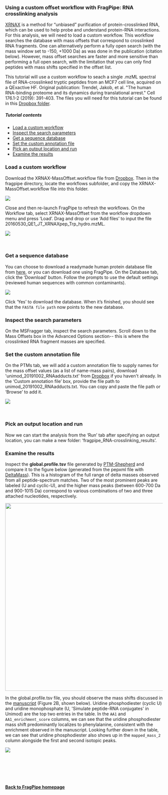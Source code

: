 ### Using a custom offset workflow with FragPipe: RNA crosslinking analysis
[XRNAX](https://www.xrnax.com/) is a method for “unbiased” purification of protein-crosslinked RNA, which can be used to help probe and understand protein-RNA interactions. For this analysis, we will need to load a custom workflow. This workflow searches the database with mass offsets that correspond to crosslinked RNA fragments. One can alternatively perform a fully open search (with the mass window set to -150, +1000 Da) as was done in the publication (citation below). However, mass offset searches are faster and more sensitive than performing a full open search, with the limitation that you can only find peptides with mass shifts specified in the offset list. 

This tutorial will use a custom workflow to seach a single .mzML spectral file of RNA-crosslinked tryptic peptides from an MCF7 cell line, acquired on a QExactive HF. Original publication: Trendel, Jakob, et al. "The human RNA-binding proteome and its dynamics during translational arrest." Cell 176.1-2 (2019): 391-403. The files you will need for this tutorial can be found in this [Dropbox folder](https://www.dropbox.com/sh/biwqa6dw3ti4bfz/AADRvn5mRxA3ple9DAC7LMvka?dl=0).

##### Tutorial contents
* [Load a custom workflow](https://fragpipe.nesvilab.org/docs/tutorial_offset.html#load-a-custom-workflow)
* [Inspect the search parameters](https://fragpipe.nesvilab.org/docs/tutorial_offset.html#inspect-the-search-parameters)
* [Get a sequence database](https://fragpipe.nesvilab.org/docs/tutorial_offset.html#get-a-sequence-database)
* [Set the custom annotation file](https://fragpipe.nesvilab.org/docs/tutorial_offset.html#set-the-custom-annotation-file)
* [Pick an output location and run](https://fragpipe.nesvilab.org/docs/tutorial_offset.html#pick-an-output-location-and-run)
* [Examine the results](https://fragpipe.nesvilab.org/docs/tutorial_offset.html#examine-the-results)



### Load a custom workflow
Download the XRNAX-MassOffset.workflow file from [Dropbox](https://www.dropbox.com/sh/biwqa6dw3ti4bfz/AADRvn5mRxA3ple9DAC7LMvka?dl=0). Then in the fragpipe directory, locate the workflows subfolder, and copy the XRNAX-MassOffset.workflow file into this folder.

![](https://raw.githubusercontent.com/Nesvilab/FragPipe/gh-pages/images/custom-offset-workflow.PNG)

Close and then re-launch FragPipe to refresh the workflows. On the Workflow tab, select XRNAX-MassOffset from the workflow dropdown menu and press ‘Load’. Drag and drop or use ‘Add files’ to input the file 20160530_QE1_JT_XRNAXpep_Trp_hydro.mzML.

![](https://raw.githubusercontent.com/Nesvilab/FragPipe/gh-pages/images/custom-offset-workflowtab.PNG)

<br>

### Get a sequence database
You can choose to download a readymade human protein database file from [here](https://www.dropbox.com/s/v8tlkwu96f3txfj/2021-05-07-decoys-reviewed-contam-UP000005640.fas?dl=0), or you can download one using FragPipe. On the Database tab, click the ‘Download’ button. Follow the prompts to use the default settings (reviewed human sequences with common contaminants).

![](https://raw.githubusercontent.com/Nesvilab/FragPipe/gh-pages/images/lfq-databaseoptions.png)

Click ‘Yes’ to download the database. When it’s finished, you should see that the `FASTA file path` now points to the new database.


### Inspect the search parameters
On the MSFragger tab, inspect the search parameters. Scroll down to the Mass Offsets box in the Advanced Options section-- this is where the crosslinked RNA fragment masses are specified.


### Set the custom annotation file
On the PTMs tab, we will add a custom annotation file to supply names for the mass offset values (as a list of name-mass pairs), download 'unimod_20191002_RNAadducts.txt' from [Dropbox](https://www.dropbox.com/sh/biwqa6dw3ti4bfz/AADRvn5mRxA3ple9DAC7LMvka?dl=0) if you haven't already. In the ‘Custom annotation file’ box, provide the file path to unimod_20191002_RNAadducts.txt. You can copy and paste the file path or ‘Browse’ to add it.

![](https://raw.githubusercontent.com/Nesvilab/FragPipe/gh-pages/images/custom-offset-ptmshepherd.PNG)

<br>

### Pick an output location and run
Now we can start the analysis from the ‘Run’ tab after specifying an output location, you can make a new folder: ‘fragpipe_RNA-crosslinking_results’.


### Examine the results
Inspect the **global.profile.tsv** file generated by [PTM-Shepherd](https://ptmshepherd.nesvilab.org/) and compare it to the figure below (generated from the pepxml file with [DeltaMass](https://github.com/Nesvilab/deltamass)). This is a histogram of the full range of delta masses observed from all peptide-spectrum matches. Two of the most prominent peaks are labeled (U and cyclic-U), and the higher mass peaks (between 600-700 Da and 900-1015 Da) correspond to various combinations of two and three attached nucleotides, respectively. 

<img src="https://raw.githubusercontent.com/Nesvilab/FragPipe/gh-pages/images/custom-offset-deltamass.png" width="600px" align="middle"/>

In the global.profile.tsv file, you should observe the mass shifts discussed in the [manuscript](https://doi.org/10.1016/j.cell.2018.11.004) (Figure 2B, shown below). Uridine phosphodiester (cyclic U) and uridine monophosphate (U, 'Simulate peptide-RNA conjugates' in Unimod) are the top two entries in the table. In the `AA1` and `AA1_enrichment_score` columns, we can see that the uridine phosphodiester mass shift predominantly localizes to phenylalanine, consistent with the enrichment observed in the manuscript. Looking further down in the table, we can see that uridine phosphodiester also shows up in the `mapped_mass_2` column alongside the first and second isotopic peaks.

![](https://raw.githubusercontent.com/Nesvilab/FragPipe/gh-pages/images/custom-offset-histogram.PNG)

<br>
<br>
<br>
<br>

#### [Back to FragPipe homepage](https://fragpipe.nesvilab.org/)
